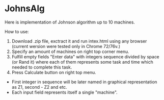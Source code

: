 # JohnsAlg

Here is implementation of Johnson algorithm up to 10 machines.

How to use:

1. Download .zip file, exctract it and run intex.html using any browser (current wersion were tested only in Chrome 72/76v.)
2. Specify an amount of machines on right top corner menu.
3. Fulfill empty fields "Enter data" with integers sequence divided by space (or Rand it) where each of them represents some task and time which needed to complete this task. 
4. Press Calculate button on right top menu.

- First integer in sequence will be later named in graphical representation as Z1, second - Z2 and etc.
- Each input field represents itself a single "machine".
